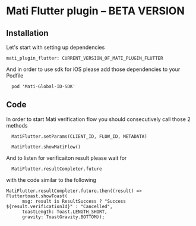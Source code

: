 # Mati Flutter plugin – BETA VERSION


## Installation

Let's start with setting up dependencies 

```
mati_plugin_flutter: CURRENT_VERSION_OF_MATI_PLUGIN_FLUTTER
```

And in order to use sdk for iOS please add those dependencies to your Podfile

```
  pod 'Mati-Global-ID-SDK'
```


## Code

In order to start Mati verification flow you should сonsecutively call those 2 methods 

```
  MatiFlutter.setParams(CLIENT_ID, FLOW_ID, METADATA)
```

```
  MatiFlutter.showMatiFlow()
```
And to listen for verificaiton result please wait for

```
  MatiFlutter.resultCompleter.future
```

with the code similar to the following

```
MatiFlutter.resultCompleter.future.then((result) => Fluttertoast.showToast(
      msg: result is ResultSuccess ? "Success ${result.verificationId}" : "Cancelled",
      toastLength: Toast.LENGTH_SHORT,
      gravity: ToastGravity.BOTTOM));
```
